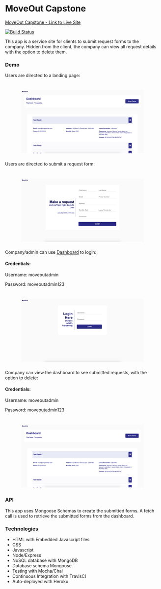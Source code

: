 # MoveOut Capstone

<a href="https://moveout-capstone.herokuapp.com">MoveOut Capstone - Link to Live Site</a><br>

[![Build Status](https://travis-ci.org/sarL3y/moveout-capstone.svg?branch=master)](https://travis-ci.org/sarL3y/moveout-capstone)

This app is a service site for clients to submit request forms to the company. Hidden from the client, the company can view all request details with the option to delete them.

### Demo

Users are directed to a landing page:

<h1 align="center">
  <img src="public/img/Dashboard.png" alt="Homepage" width="400">
</h1>

Users are directed to submit a request form:

<h1 align="center">
  <img src="public/img/SubmitForm.png" alt="Submit Form" width="400">
</h1>

Company/admin can use <a href="https://moveout-capstone.herokuapp.com/dashboard">Dashboard</a> to login:
<h4>Credentials:</h4> 
Username: moveoutadmin 

Password: moveoutadmin123

<h1 align="center">
  <img src="public/img/LoginPage.png" alt="Login Page" width="400">
</h1>

Company can view the dashboard to see submitted requests, with the option to delete:

<h4>Credentials:</h4> 
Username: moveoutadmin 

Password: moveoutadmin123
<h1 align="center">
  <img src="public/img/Dashboard.png" alt="Login Page" width="400">
</h1>

### API

This app uses Mongoose Schemas to create the submitted forms. A fetch call is used to retrieve the submitted forms from the dashboard.

### Technologies
* HTML with Embedded Javascript files
* CSS
* Javascript
* Node/Express
* NoSQL database with MongoDB
* Database schema Mongoose
* Testing with Mocha/Chai
* Continuous Integration with TravisCI
* Auto-deployed with Heroku

